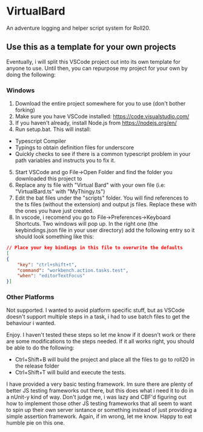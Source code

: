# VirtualBard
An adventure logging and helper script system for Roll20.

## Use this as a template for your own projects
Eventually, i will split this VSCode project out into its own template for anyone to use. Until then, you can repurpose my project for your own by doing the following:
### Windows
1. Download the entire project somewhere for you to use (don't bother forking)
2. Make sure you have VSCode installed: https://code.visualstudio.com/
3. If you haven't already, install Node.js from https://nodejs.org/en/
4. Run setup.bat. This will install:
  * Typescript Compiler
  * Typings to obtain definition files for underscore
  * Quickly checks to see if there is a common typescript problem in your path variables and instructs you to fix it.
5. Start VSCode and go File->Open Folder and find the folder you downloaded this project to
6. Replace any ts file with "Virtual Bard" with your own file (i.e: "VirtualBard.ts" with "MyThingy.ts")
7. Edit the bat files under the "scripts" folder. You will find references to the ts files (without the extension) and output js files. Replace these with the ones you have just created.
8. In vscode, i recomend you go to File->Preferences->Keyboard Shortcuts. Two windows will pop up. In the right one (the keybindings.json file in your user directory) add the following entry so it should look something like this:
```json
// Place your key bindings in this file to overwrite the defaults
[
{
    "key": "ctrl+shift+t",
    "command": "workbench.action.tasks.test",
    "when": "editorTextFocus"
}]
```

### Other Platforms
Not supported. I wanted to avoid platform specific stuff, but as VSCode doesn't support multiple steps in a task, i had to use batch files to get the behaviour i wanted.



Enjoy. I haven't tested these steps so let me know if it doesn't work or there are some modifications to the steps needed. If it all works right, you should be able to do the following:
* Ctrl+Shift+B will build the project and place all the files to go to roll20 in the release folder
* Ctrl+Shift+T will build and execute the tests.

I have provided a very basic testing framework. Im sure there are plenty of better JS testing frameworks out there, but this does what i need it to do in a nUnit-y kind of way. Don't judge me, i was lazy and CBF'd figuring out how to implement those other JS testing frameworks that all seem to want to spin up their own server isntance or something instead of just providing a simple assertion framework. Again, if im wrong, let me know. Happy to eat humble pie on this one.
